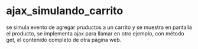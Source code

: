 # ajax_simulando_carrito
se simula evento de agregar pruductos a un carrito y se muestra en pantalla el producto, se implementa ajax para llamar en otro ejemplo, con método get, el contenido completo de otra página web. 
